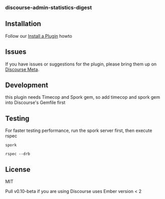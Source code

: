 ### discourse-admin-statistics-digest


## Installation

Follow our [Install a Plugin](https://meta.discourse.org/t/install-a-plugin/19157) howto

## Issues

If you have issues or suggestions for the plugin, please bring them up on [Discourse Meta](https://meta.discourse.org).

## Development

this plugin needs Timecop and Spork gem, so add timecop and spork gem into Discourse's Gemfile first

## Testing

For faster testing performance, run the spork server first, then execute rspec

```
spork
```

```
rspec --drb 
```

## License

MIT


Pull v0.10-beta if you are using Discourse uses Ember version < 2

